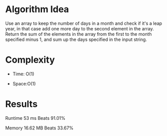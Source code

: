 # Algorithm Idea

Use an array to keep the number of days in a month and check if it's a leap year, in that case add one more day to the second element in the array.
Return the sum of the elements in the array from the first to the month specified minus 1, and sum up the days specified in the input string.

# Complexity

- Time: O(1)

- Space:O(1)

# Results

Runtime
53
ms
Beats
91.01%

Memory
16.62
MB
Beats
33.67%